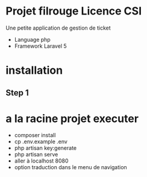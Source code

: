 # Projet filrouge Licence CSI

Une petite application de gestion de ticket 
* Language php
* Framework Laravel 5

# installation
 ## Step 1
 # a la racine projet executer 
 * composer install
 * cp .env.example .env
 * php artisan key:generate
 * php artisan serve 
 * aller à localhost 8080
 * option traduction dans le menu de navigation
